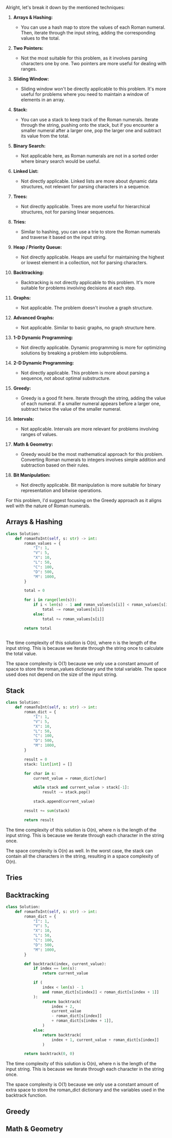 Alright, let's break it down by the mentioned techniques:

1. **Arrays & Hashing:**
   - You can use a hash map to store the values of each Roman numeral. Then, iterate through the input string, adding the corresponding values to the total.

2. **Two Pointers:**
   - Not the most suitable for this problem, as it involves parsing characters one by one. Two pointers are more useful for dealing with ranges.

3. **Sliding Window:**
   - Sliding window won't be directly applicable to this problem. It's more useful for problems where you need to maintain a window of elements in an array.

4. **Stack:**
   - You can use a stack to keep track of the Roman numerals. Iterate through the string, pushing onto the stack, but if you encounter a smaller numeral after a larger one, pop the larger one and subtract its value from the total.

5. **Binary Search:**
   - Not applicable here, as Roman numerals are not in a sorted order where binary search would be useful.

6. **Linked List:**
   - Not directly applicable. Linked lists are more about dynamic data structures, not relevant for parsing characters in a sequence.

7. **Trees:**
   - Not directly applicable. Trees are more useful for hierarchical structures, not for parsing linear sequences.

8. **Tries:**
   - Similar to hashing, you can use a trie to store the Roman numerals and traverse it based on the input string.

9. **Heap / Priority Queue:**
   - Not directly applicable. Heaps are useful for maintaining the highest or lowest element in a collection, not for parsing characters.

10. **Backtracking:**
    - Backtracking is not directly applicable to this problem. It's more suitable for problems involving decisions at each step.

11. **Graphs:**
    - Not applicable. The problem doesn't involve a graph structure.

12. **Advanced Graphs:**
    - Not applicable. Similar to basic graphs, no graph structure here.

13. **1-D Dynamic Programming:**
    - Not directly applicable. Dynamic programming is more for optimizing solutions by breaking a problem into subproblems.

14. **2-D Dynamic Programming:**
    - Not directly applicable. This problem is more about parsing a sequence, not about optimal substructure.

15. **Greedy:**
    - Greedy is a good fit here. Iterate through the string, adding the value of each numeral. If a smaller numeral appears before a larger one, subtract twice the value of the smaller numeral.

16. **Intervals:**
    - Not applicable. Intervals are more relevant for problems involving ranges of values.

17. **Math & Geometry:**
    - Greedy would be the most mathematical approach for this problem. Converting Roman numerals to integers involves simple addition and subtraction based on their rules.

18. **Bit Manipulation:**
    - Not directly applicable. Bit manipulation is more suitable for binary representation and bitwise operations.

For this problem, I'd suggest focusing on the Greedy approach as it aligns well with the nature of Roman numerals.

## Arrays & Hashing

```python
class Solution:
    def romanToInt(self, s: str) -> int:
        roman_values = {
            "I": 1,
            "V": 5,
            "X": 10,
            "L": 50,
            "C": 100,
            "D": 500,
            "M": 1000,
        }

        total = 0

        for i in range(len(s)):
            if i < len(s) - 1 and roman_values[s[i]] < roman_values[s[i + 1]]:
                total -= roman_values[s[i]]
            else:
                total += roman_values[s[i]]

        return total
        
```

The time complexity of this solution is O(n), where n is the length of the input string. This is because we iterate through the string once to calculate the total value.

The space complexity is O(1) because we only use a constant amount of space to store the roman_values dictionary and the total variable. The space used does not depend on the size of the input string.



## Stack

```python
class Solution:
    def romanToInt(self, s: str) -> int:
        roman_dict = {
            "I": 1,
            "V": 5,
            "X": 10,
            "L": 50,
            "C": 100,
            "D": 500,
            "M": 1000,
        }

        result = 0
        stack: list[int] = []

        for char in s:
            current_value = roman_dict[char]

            while stack and current_value > stack[-1]:
                result -= stack.pop()

            stack.append(current_value)

        result += sum(stack)

        return result

```

The time complexity of this solution is O(n), where n is the length of the input string. This is because we iterate through each character in the string once.

The space complexity is O(n) as well. In the worst case, the stack can contain all the characters in the string, resulting in a space complexity of O(n).

## Tries



## Backtracking

```python
class Solution:
    def romanToInt(self, s: str) -> int:
        roman_dict = {
            "I": 1,
            "V": 5,
            "X": 10,
            "L": 50,
            "C": 100,
            "D": 500,
            "M": 1000,
        }

        def backtrack(index, current_value):
            if index == len(s):
                return current_value

            if (
                index < len(s) - 1
                and roman_dict[s[index]] < roman_dict[s[index + 1]]
            ):
                return backtrack(
                    index + 2,
                    current_value
                    - roman_dict[s[index]]
                    + roman_dict[s[index + 1]],
                )
            else:
                return backtrack(
                    index + 1, current_value + roman_dict[s[index]]
                )

        return backtrack(0, 0)

```

The time complexity of this solution is O(n), where n is the length of the input string. This is because we iterate through each character in the string once.

The space complexity is O(1) because we only use a constant amount of extra space to store the roman_dict dictionary and the variables used in the backtrack function.

## Greedy



## Math & Geometry


